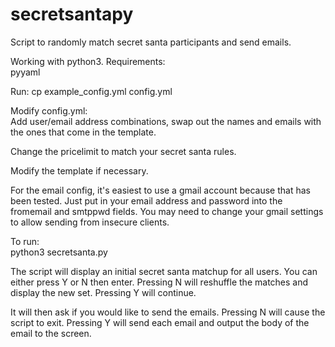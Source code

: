 # secretsantapy
Script to randomly match secret santa participants and send emails. 

Working with python3. Requirements:  
pyyaml

Run: cp example_config.yml config.yml

Modify config.yml:  
Add user/email address combinations, swap out the names and emails with the ones that come in the template.

Change the pricelimit to match your secret santa rules.

Modify the template if necessary.

For the email config, it's easiest to use a gmail account because that has been tested. Just put in your email address and password into the fromemail and smtppwd fields. You may need to change your gmail settings to allow sending from insecure clients.

To run:  
python3 secretsanta.py

The script will display an initial secret santa matchup for all users. You can either press Y or N then enter. Pressing N will reshuffle the matches and display the new set. Pressing Y will continue.

It will then ask if you would like to send the emails. Pressing N will cause the script to exit. Pressing Y will send each email and output the body of the email to the screen.

